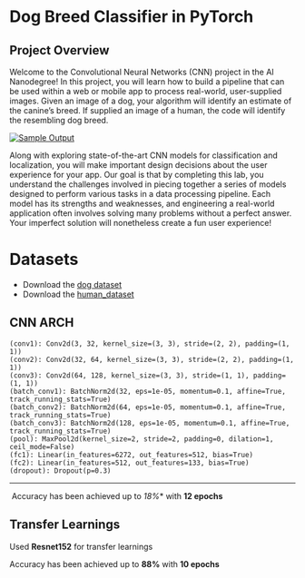 # Dog Breed Classifier in PyTorch



## Project Overview

Welcome to the Convolutional Neural Networks (CNN) project in the AI  Nanodegree! In this project, you will learn how to build a pipeline that  can be used within a web or mobile app to process real-world,  user-supplied images.  Given an image of a dog, your algorithm will  identify an estimate of the canine’s breed.  If supplied an image of a  human, the code will identify the resembling dog breed.

[![Sample Output](https://github.com/udacity/deep-learning-v2-pytorch/raw/master/project-dog-classification/images/sample_dog_output.png)](https://github.com/udacity/deep-learning-v2-pytorch/blob/master/project-dog-classification/images/sample_dog_output.png)

Along with exploring state-of-the-art CNN models for classification  and localization, you will make important design decisions about the  user experience for your app.  Our goal is that by completing this lab,  you understand the challenges involved in piecing together a series of  models designed to perform various tasks in a data processing pipeline.   Each model has its strengths and weaknesses, and engineering a  real-world application often involves solving many problems without a  perfect answer.  Your imperfect solution will nonetheless create a fun  user experience!



# Datasets

* Download the [dog dataset](https://s3-us-west-1.amazonaws.com/udacity-aind/dog-project/dogImages.zip)
* Download the [human_dataset](https://s3-us-west-1.amazonaws.com/udacity-aind/dog-project/lfw.zip)



## CNN ARCH

    (conv1): Conv2d(3, 32, kernel_size=(3, 3), stride=(2, 2), padding=(1, 1))
    (conv2): Conv2d(32, 64, kernel_size=(3, 3), stride=(2, 2), padding=(1, 1))
    (conv3): Conv2d(64, 128, kernel_size=(3, 3), stride=(1, 1), padding=(1, 1))
    (batch_conv1): BatchNorm2d(32, eps=1e-05, momentum=0.1, affine=True, track_running_stats=True)
    (batch_conv2): BatchNorm2d(64, eps=1e-05, momentum=0.1, affine=True, track_running_stats=True)
    (batch_conv3): BatchNorm2d(128, eps=1e-05, momentum=0.1, affine=True, track_running_stats=True)
    (pool): MaxPool2d(kernel_size=2, stride=2, padding=0, dilation=1, ceil_mode=False)
    (fc1): Linear(in_features=6272, out_features=512, bias=True)
    (fc2): Linear(in_features=512, out_features=133, bias=True)
    (dropout): Dropout(p=0.3)


-----

​	Accuracy has been achieved up to *18%** with **12 epochs**





## Transfer Learnings

Used **Resnet152** for transfer learnings


Accuracy has been achieved up to **88%** with **10 epochs**





